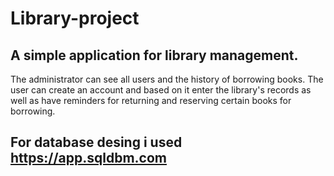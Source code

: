 # Library-project

## A simple application for library management. 
The administrator can see all users and the history of borrowing books. The user can create an account and based on it enter the library's records as well as have reminders for returning and reserving certain books for borrowing.

## For database desing i used https://app.sqldbm.com
